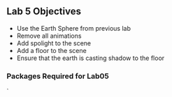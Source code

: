 ## Lab 5 Objectives
* Use the Earth Sphere from previous lab
* Remove all animations
* Add spolight to the scene
* Add a floor to the scene
* Ensure that the earth is casting shadow to the floor
  
### Packages Required for Lab05

`
<script src="js/three.js"></script>
<script src="js/OrbitControls.js"> </script>